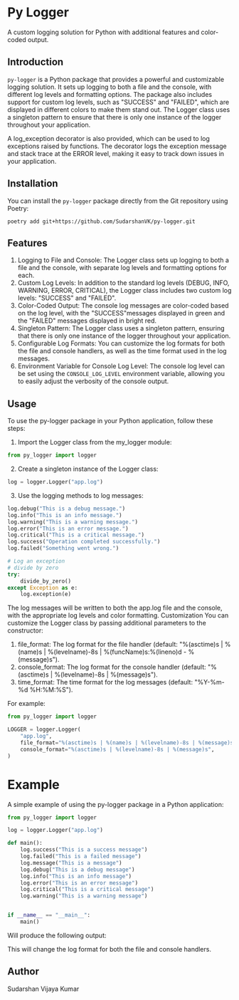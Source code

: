 # Py Logger

A custom logging solution for Python with additional features and color-coded output.

## Introduction

`py-logger` is a Python package that provides a powerful and customizable logging solution. It sets up logging to both a file and the console, with different log levels and formatting options. The package also includes support for custom log levels, such as "SUCCESS" and "FAILED", which are displayed in different colors to make them stand out. The Logger class uses a singleton pattern to ensure that there is only one instance of the logger throughout your application.

A log_exception decorator is also provided, which can be used to log exceptions raised by functions. The decorator logs the exception message and stack trace at the ERROR level, making it easy to track down issues in your application.

## Installation

You can install the `py-logger` package directly from the Git repository using Poetry:

```
poetry add git+https://github.com/SudarshanVK/py-logger.git
```

## Features

1. Logging to File and Console: The Logger class sets up logging to both a file and the console, with separate log levels and formatting options for each.
2. Custom Log Levels: In addition to the standard log levels (DEBUG, INFO, WARNING, ERROR, CRITICAL), the Logger class includes two custom log levels: "SUCCESS" and "FAILED".
3. Color-Coded Output: The console log messages are color-coded based on the log level, with the "SUCCESS"messages displayed in green and the "FAILED" messages displayed in bright red.
4. Singleton Pattern: The Logger class uses a singleton pattern, ensuring that there is only one instance of the logger throughout your application.
5. Configurable Log Formats: You can customize the log formats for both the file and console handlers, as well as the time format used in the log messages.
6. Environment Variable for Console Log Level: The console log level can be set using the `CONSOLE_LOG_LEVEL` environment variable, allowing you to easily adjust the verbosity of the console output.

## Usage

To use the py-logger package in your Python application, follow these steps:

1. Import the Logger class from the my_logger module:

```python
from py_logger import logger
```
2. Create a singleton instance of the Logger class:

```python
log = logger.Logger("app.log")
```

3. Use the logging methods to log messages:

``` python
log.debug("This is a debug message.")
log.info("This is an info message.")
log.warning("This is a warning message.")
log.error("This is an error message.")
log.critical("This is a critical message.")
log.success("Operation completed successfully.")
log.failed("Something went wrong.")

# Log an exception
# divide by zero
try:
    divide_by_zero()
except Exception as e:
    log.exception(e)

```

The log messages will be written to both the app.log file and the console, with the appropriate log levels and color formatting.
Customization
You can customize the Logger class by passing additional parameters to the constructor:

1. file_format: The log format for the file handler (default: "%(asctime)s | %(name)s | %(levelname)-8s | %(funcName)s:%(lineno)d - %(message)s").
2. console_format: The log format for the console handler (default: "%(asctime)s | %(levelname)-8s | %(message)s").
3. time_format: The time format for the log messages (default: "%Y-%m-%d %H:%M:%S").

For example:

```python
from py_logger import logger

LOGGER = logger.Logger(
    "app.log",
    file_format="%(asctime)s | %(name)s | %(levelname)-8s | %(message)s",
    console_format="%(asctime)s | %(levelname)-8s | %(message)s",
)

```

# Example

A simple example of using the py-logger package in a Python application:

```python
from py_logger import logger

log = logger.Logger("app.log")

def main():
    log.success("This is a success message")
    log.failed("This is a failed message")
    log.message("This is a message")
    log.debug("This is a debug message")
    log.info("This is an info message")
    log.error("This is an error message")
    log.critical("This is a critical message")
    log.warning("This is a warning message")


if __name__ == "__main__":
    main()
```

Will produce the following output:







This will change the log format for both the file and console handlers.

## Author

Sudarshan Vijaya Kumar
